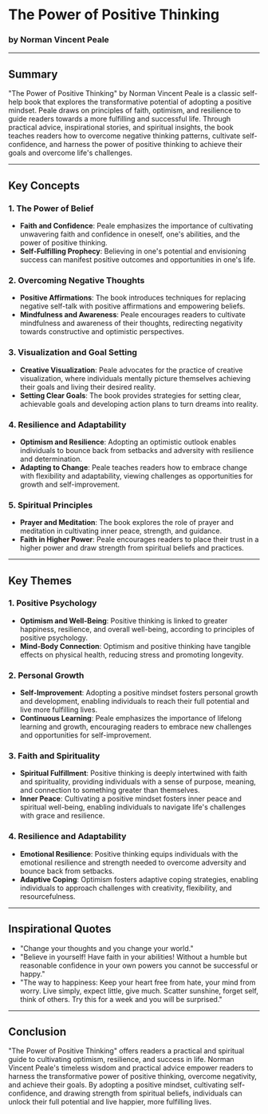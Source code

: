 # The Power of Positive Thinking

### by Norman Vincent Peale

---

## Summary

"The Power of Positive Thinking" by Norman Vincent Peale is a classic self-help book that explores the transformative potential of adopting a positive mindset. Peale draws on principles of faith, optimism, and resilience to guide readers towards a more fulfilling and successful life. Through practical advice, inspirational stories, and spiritual insights, the book teaches readers how to overcome negative thinking patterns, cultivate self-confidence, and harness the power of positive thinking to achieve their goals and overcome life's challenges.

---

## Key Concepts

### 1. The Power of Belief

- **Faith and Confidence**: Peale emphasizes the importance of cultivating unwavering faith and confidence in oneself, one's abilities, and the power of positive thinking.
- **Self-Fulfilling Prophecy**: Believing in one's potential and envisioning success can manifest positive outcomes and opportunities in one's life.

### 2. Overcoming Negative Thoughts

- **Positive Affirmations**: The book introduces techniques for replacing negative self-talk with positive affirmations and empowering beliefs.
- **Mindfulness and Awareness**: Peale encourages readers to cultivate mindfulness and awareness of their thoughts, redirecting negativity towards constructive and optimistic perspectives.

### 3. Visualization and Goal Setting

- **Creative Visualization**: Peale advocates for the practice of creative visualization, where individuals mentally picture themselves achieving their goals and living their desired reality.
- **Setting Clear Goals**: The book provides strategies for setting clear, achievable goals and developing action plans to turn dreams into reality.

### 4. Resilience and Adaptability

- **Optimism and Resilience**: Adopting an optimistic outlook enables individuals to bounce back from setbacks and adversity with resilience and determination.
- **Adapting to Change**: Peale teaches readers how to embrace change with flexibility and adaptability, viewing challenges as opportunities for growth and self-improvement.

### 5. Spiritual Principles

- **Prayer and Meditation**: The book explores the role of prayer and meditation in cultivating inner peace, strength, and guidance.
- **Faith in Higher Power**: Peale encourages readers to place their trust in a higher power and draw strength from spiritual beliefs and practices.

---

## Key Themes

### 1. Positive Psychology

- **Optimism and Well-Being**: Positive thinking is linked to greater happiness, resilience, and overall well-being, according to principles of positive psychology.
- **Mind-Body Connection**: Optimism and positive thinking have tangible effects on physical health, reducing stress and promoting longevity.

### 2. Personal Growth

- **Self-Improvement**: Adopting a positive mindset fosters personal growth and development, enabling individuals to reach their full potential and live more fulfilling lives.
- **Continuous Learning**: Peale emphasizes the importance of lifelong learning and growth, encouraging readers to embrace new challenges and opportunities for self-improvement.

### 3. Faith and Spirituality

- **Spiritual Fulfillment**: Positive thinking is deeply intertwined with faith and spirituality, providing individuals with a sense of purpose, meaning, and connection to something greater than themselves.
- **Inner Peace**: Cultivating a positive mindset fosters inner peace and spiritual well-being, enabling individuals to navigate life's challenges with grace and resilience.

### 4. Resilience and Adaptability

- **Emotional Resilience**: Positive thinking equips individuals with the emotional resilience and strength needed to overcome adversity and bounce back from setbacks.
- **Adaptive Coping**: Optimism fosters adaptive coping strategies, enabling individuals to approach challenges with creativity, flexibility, and resourcefulness.

---

## Inspirational Quotes

- "Change your thoughts and you change your world."
- "Believe in yourself! Have faith in your abilities! Without a humble but reasonable confidence in your own powers you cannot be successful or happy."
- "The way to happiness: Keep your heart free from hate, your mind from worry. Live simply, expect little, give much. Scatter sunshine, forget self, think of others. Try this for a week and you will be surprised."

---

## Conclusion

"The Power of Positive Thinking" offers readers a practical and spiritual guide to cultivating optimism, resilience, and success in life. Norman Vincent Peale's timeless wisdom and practical advice empower readers to harness the transformative power of positive thinking, overcome negativity, and achieve their goals. By adopting a positive mindset, cultivating self-confidence, and drawing strength from spiritual beliefs, individuals can unlock their full potential and live happier, more fulfilling lives.
